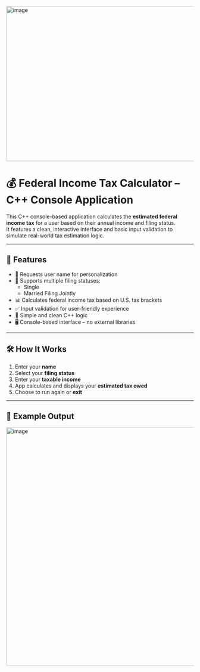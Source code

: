   <img width="803" height="416" alt="image" src="https://github.com/user-attachments/assets/d0812a15-82fe-4972-950c-88f375ebb81d" />


# 💰 Federal Income Tax Calculator – C++ Console Application

This C++ console-based application calculates the **estimated federal income tax** for a user based on their annual income and filing status.  
It features a clean, interactive interface and basic input validation to simulate real-world tax estimation logic.

---

## 🚀 Features

- 📌 Requests user name for personalization
- 🧾 Supports multiple filing statuses:
  - Single
  - Married Filing Jointly
- 📊 Calculates federal income tax based on U.S. tax brackets
- ✅ Input validation for user-friendly experience
- 🧠 Simple and clean C++ logic
- 🖥️ Console-based interface – no external libraries

---

## 🛠️ How It Works

1. Enter your **name**
2. Select your **filing status**
3. Enter your **taxable income**
4. App calculates and displays your **estimated tax owed**
5. Choose to run again or **exit**

---

## 📎 Example Output

<img width="708" height="640" alt="image" src="https://github.com/user-attachments/assets/a371adf1-f82c-40ec-96a8-e22f2854719a" />

